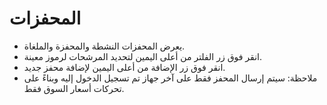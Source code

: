 # **المحفزات**

- يعرض المحفزات النشطة والمحفزة والملغاة.
- انقر فوق زر الفلتر من أعلى اليمين لتحديد المرشحات لرموز معينة.
- انقر فوق زر الإضافة من أعلى اليمين لإضافة محفز جديد.
- ملاحظة: سيتم إرسال المحفز فقط على آخر جهاز تم تسجيل الدخول إليه وبناءً على تحركات أسعار السوق فقط.